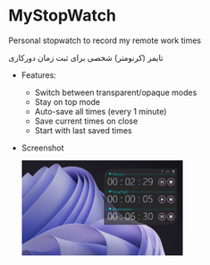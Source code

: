 # MyStopWatch

Personal stopwatch to record my remote work times

تایمر (کرنومتر) شخصی برای ثبت زمان دورکاری

- Features:
  - Switch between transparent/opaque modes
  - Stay on top mode
  - Auto-save all times (every 1 minute)
  - Save current times on close
  - Start with last saved times

- Screenshot

  <img alt="Screenshot of MyStopWatch" src="Screenshot 2022-05-31.png" style="width:60%">

  
